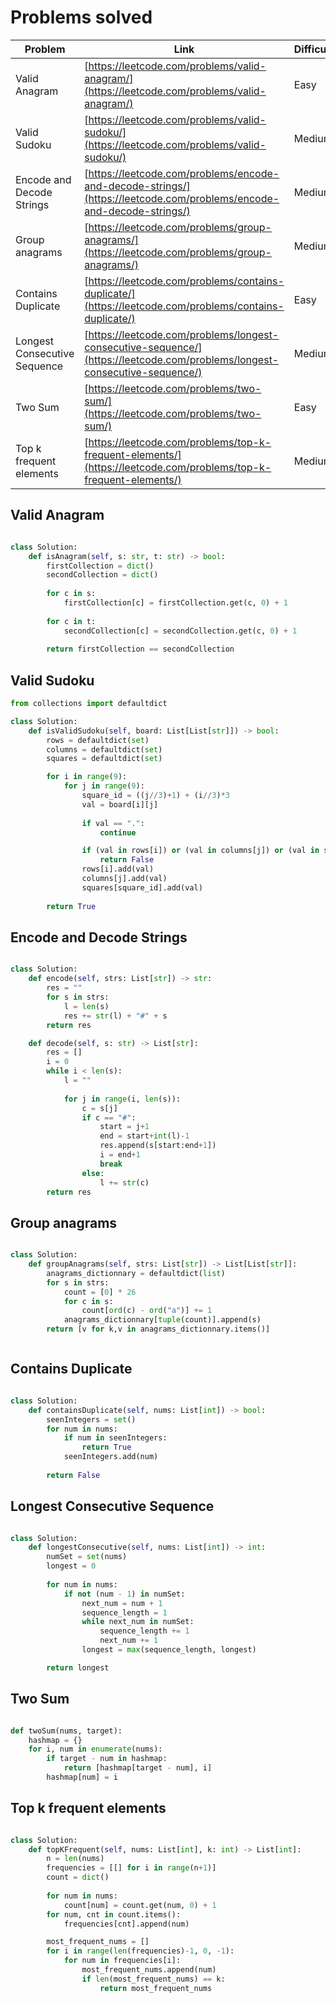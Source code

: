 # Problems solved

| Problem | Link | Difficulty |
|---------|------|------------|
| Valid Anagram | [https://leetcode.com/problems/valid-anagram/](https://leetcode.com/problems/valid-anagram/) | Easy |
| Valid Sudoku | [https://leetcode.com/problems/valid-sudoku/](https://leetcode.com/problems/valid-sudoku/) | Medium |
| Encode and Decode Strings | [https://leetcode.com/problems/encode-and-decode-strings/](https://leetcode.com/problems/encode-and-decode-strings/) | Medium |
| Group anagrams | [https://leetcode.com/problems/group-anagrams/](https://leetcode.com/problems/group-anagrams/) | Medium |
| Contains Duplicate | [https://leetcode.com/problems/contains-duplicate/](https://leetcode.com/problems/contains-duplicate/) | Easy |
| Longest Consecutive Sequence | [https://leetcode.com/problems/longest-consecutive-sequence/](https://leetcode.com/problems/longest-consecutive-sequence/) | Medium |
| Two Sum | [https://leetcode.com/problems/two-sum/](https://leetcode.com/problems/two-sum/) | Easy |
| Top k frequent elements | [https://leetcode.com/problems/top-k-frequent-elements/](https://leetcode.com/problems/top-k-frequent-elements/) | Medium |

## Valid Anagram

```py

class Solution:
    def isAnagram(self, s: str, t: str) -> bool:
        firstCollection = dict()
        secondCollection = dict()
        
        for c in s:
            firstCollection[c] = firstCollection.get(c, 0) + 1
        
        for c in t:
            secondCollection[c] = secondCollection.get(c, 0) + 1
        
        return firstCollection == secondCollection
```

## Valid Sudoku

```py
from collections import defaultdict

class Solution:
    def isValidSudoku(self, board: List[List[str]]) -> bool:
        rows = defaultdict(set)
        columns = defaultdict(set)
        squares = defaultdict(set)

        for i in range(9):
            for j in range(9):
                square_id = ((j//3)+1) + (i//3)*3
                val = board[i][j]
                
                if val == ".":
                    continue

                if (val in rows[i]) or (val in columns[j]) or (val in squares[square_id]):
                    return False
                rows[i].add(val)
                columns[j].add(val)
                squares[square_id].add(val)
        
        return True
```

## Encode and Decode Strings

```py

class Solution:
    def encode(self, strs: List[str]) -> str:
        res = ""
        for s in strs:
            l = len(s)
            res += str(l) + "#" + s
        return res

    def decode(self, s: str) -> List[str]:
        res = []
        i = 0
        while i < len(s):
            l = ""
           
            for j in range(i, len(s)):
                c = s[j]
                if c == "#":
                    start = j+1
                    end = start+int(l)-1
                    res.append(s[start:end+1])
                    i = end+1
                    break
                else:
                    l += str(c)
        return res
```

## Group anagrams

```py

class Solution:
    def groupAnagrams(self, strs: List[str]) -> List[List[str]]:
        anagrams_dictionnary = defaultdict(list)
        for s in strs:
            count = [0] * 26
            for c in s:
                count[ord(c) - ord("a")] += 1
            anagrams_dictionnary[tuple(count)].append(s)       
        return [v for k,v in anagrams_dictionnary.items()]



```

## Contains Duplicate

```py

class Solution:
    def containsDuplicate(self, nums: List[int]) -> bool:
        seenIntegers = set()
        for num in nums:
            if num in seenIntegers:
                return True
            seenIntegers.add(num)
        
        return False
```

## Longest Consecutive Sequence

```py

class Solution:
    def longestConsecutive(self, nums: List[int]) -> int:
        numSet = set(nums)
        longest = 0
        
        for num in nums:
            if not (num - 1) in numSet:
                next_num = num + 1
                sequence_length = 1
                while next_num in numSet:
                    sequence_length += 1
                    next_num += 1
                longest = max(sequence_length, longest)

        return longest
```

## Two Sum

```py

def twoSum(nums, target):
    hashmap = {}
    for i, num in enumerate(nums):
        if target - num in hashmap:
            return [hashmap[target - num], i]
        hashmap[num] = i

```

## Top k frequent elements

```py

class Solution:
    def topKFrequent(self, nums: List[int], k: int) -> List[int]:
        n = len(nums)
        frequencies = [[] for i in range(n+1)]
        count = dict()
        
        for num in nums:
            count[num] = count.get(num, 0) + 1
        for num, cnt in count.items():
            frequencies[cnt].append(num)

        most_frequent_nums = []
        for i in range(len(frequencies)-1, 0, -1):
            for num in frequencies[i]:
                most_frequent_nums.append(num)
                if len(most_frequent_nums) == k: 
                    return most_frequent_nums
```
